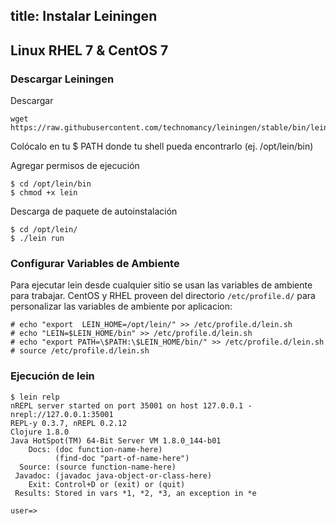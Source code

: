 title: Instalar Leiningen
---

## Linux RHEL 7 & CentOS 7
### Descargar Leiningen

Descargar 
```#bash
wget https://raw.githubusercontent.com/technomancy/leiningen/stable/bin/lein 
```
Colócalo en tu $ PATH donde tu shell pueda encontrarlo (ej. /opt/lein/bin)

Agregar permisos de ejecución
```#bash
$ cd /opt/lein/bin
$ chmod +x lein
```

Descarga de paquete de autoinstalación
```#bash
$ cd /opt/lein/
$ ./lein run
```
### Configurar Variables de Ambiente

Para ejecutar lein desde cualquier sitio se usan las variables de ambiente para trabajar. CentOS y RHEL proveen del directorio `/etc/profile.d/` para personalizar las variables de ambiente por aplicacion:
```#bash
# echo "export  LEIN_HOME=/opt/lein/" >> /etc/profile.d/lein.sh
# echo "LEIN=$LEIN_HOME/bin" >> /etc/profile.d/lein.sh
# echo "export PATH=\$PATH:\$LEIN_HOME/bin/" >> /etc/profile.d/lein.sh
# source /etc/profile.d/lein.sh
```
### Ejecución de lein

```#bash
$ lein relp  
nREPL server started on port 35001 on host 127.0.0.1 - nrepl://127.0.0.1:35001
REPL-y 0.3.7, nREPL 0.2.12
Clojure 1.8.0
Java HotSpot(TM) 64-Bit Server VM 1.8.0_144-b01
    Docs: (doc function-name-here)
          (find-doc "part-of-name-here")
  Source: (source function-name-here)
 Javadoc: (javadoc java-object-or-class-here)
    Exit: Control+D or (exit) or (quit)
 Results: Stored in vars *1, *2, *3, an exception in *e

user=>
```
